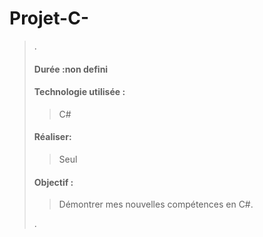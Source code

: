 # Projet-C-
>.
>
> #### Durée :non defini
>#### Technologie utilisée : 
>>C# 
>#### Réaliser:  
>>Seul
>#### Objectif : 
>>Démontrer mes nouvelles compétences en C#.
>  
>.  
